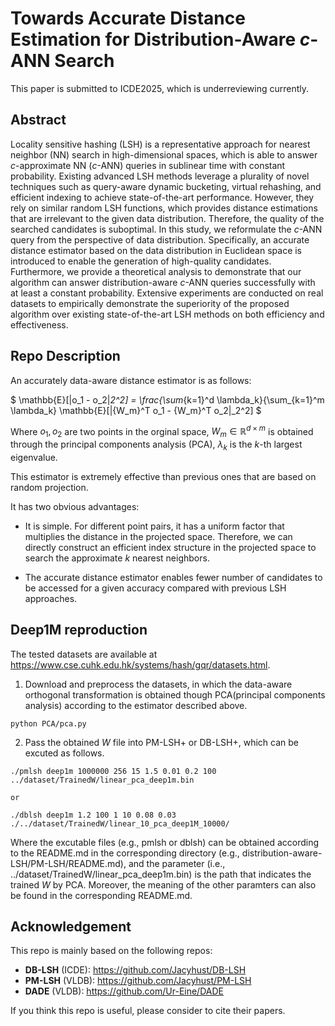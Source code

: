 # Towards Accurate Distance Estimation for Distribution-Aware $c$-ANN Search

This paper is submitted to ICDE2025, which is underreviewing currently.

## Abstract

Locality sensitive hashing (LSH) is a representative approach for nearest neighbor (NN) search in high-dimensional spaces, which is able to answer $c$-approximate NN ($c$-ANN) queries in sublinear time with constant probability. 
Existing advanced LSH methods leverage a plurality of novel techniques such as query-aware dynamic bucketing, virtual rehashing, and efficient indexing to achieve state-of-the-art performance. However, they rely on similar random LSH functions, which provides distance estimations that are irrelevant to the given data distribution. Therefore, the quality of the searched candidates is suboptimal. In this study, we reformulate the $c$-ANN query from the perspective of data distribution. Specifically, an accurate distance estimator based on the data distribution in Euclidean space is introduced to enable the generation of high-quality candidates. Furthermore, we provide a theoretical analysis to demonstrate that our algorithm can answer distribution-aware $c$-ANN queries successfully with at least a constant probability. Extensive experiments are conducted on real datasets to empirically demonstrate the superiority of the proposed algorithm over existing state-of-the-art LSH methods on both efficiency and effectiveness. 

## Repo Description

An accurately data-aware distance estimator is as follows:

$
\mathbb{E}[\|o_1 - o_2\|_2^2] = \frac{\sum_{k=1}^d \lambda_k}{\sum_{k=1}^m \lambda_k} \mathbb{E}[\|{W_m}^T o_1 - {W_m}^T o_2\|_2^2]
$

Where $o_1, o_2$ are two points in the orginal space, $W_m \in \mathbb{R}^{d\times m}$ is obtained through the principal components analysis (PCA), $\lambda_k$ is the $k$-th largest eigenvalue. 

This estimator is extremely effective than previous ones that are based on random projection. 

It has two obvious advantages:

* It is simple. For different point pairs, it has a uniform factor that multiplies the distance in the projected space. Therefore, we can directly construct an efficient index structure in the projected space to search the approximate $k$ nearest neighbors.

* The accurate distance estimator enables fewer number of candidates to be accessed for a given accuracy compared with previous LSH approaches.

## Deep1M reproduction
The tested datasets are available at https://www.cse.cuhk.edu.hk/systems/hash/gqr/datasets.html.

1. Download and preprocess the datasets, in which the data-aware orthogonal transformation is obtained though PCA(principal components analysis) according to the estimator described above.

```
python PCA/pca.py
```

2. Pass the obtained $W$ file into PM-LSH+ or DB-LSH+, which can be excuted as follows.

```
./pmlsh deep1m 1000000 256 15 1.5 0.01 0.2 100 ../dataset/TrainedW/linear_pca_deep1m.bin

or 

./dblsh deep1m 1.2 100 1 10 0.08 0.03 ./../dataset/TrainedW/linear_10_pca_deep1M_10000/
```

Where the excutable files (e.g., pmlsh or dblsh) can be obtained according to the README.md in the corresponding directory (e.g., distribution-aware-LSH/PM-LSH/README.md), and the parameter (i.e., ../dataset/TrainedW/linear_pca_deep1m.bin) is the path that indicates the trained $W$ by PCA. Moreover, the meaning of the other paramters can also be found in the corresponding README.md. 

## Acknowledgement
This repo is mainly based on the following repos:

* **DB-LSH** (ICDE): https://github.com/Jacyhust/DB-LSH
* **PM-LSH** (VLDB): https://github.com/Jacyhust/PM-LSH
* **DADE** (VLDB): https://github.com/Ur-Eine/DADE

If you think this repo is useful, please consider to cite their papers.